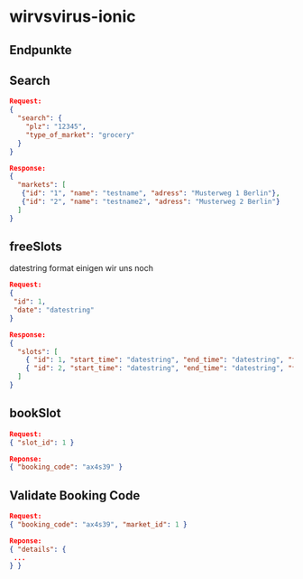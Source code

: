 # wirvsvirus-ionic

## Endpunkte


## Search
```json
Request:
{
  "search": {
    "plz": "12345",
    "type_of_market": "grocery"
  }
}

Response:
{
  "markets": [
   {"id": "1", "name": "testname", "adress": "Musterweg 1 Berlin"},
   {"id": "2", "name": "testname2", "adress": "Musterweg 2 Berlin"}
  ]
}
```

## freeSlots

datestring format einigen wir uns noch
```json
Request: 
{
 "id": 1,
 "date": "datestring"
}

Response:
{
  "slots": [
    { "id": 1, "start_time": "datestring", "end_time": "datestring", "free_slots": 2, "max_slots": 10 },
    { "id": 2, "start_time": "datestring", "end_time": "datestring", "free_slots": 2, "max_slots": 10 }
  ]
}
```

## bookSlot

```json
Request:
{ "slot_id": 1 }

Reponse:
{ "booking_code": "ax4s39" }
```

## Validate Booking Code

```json
Request:
{ "booking_code": "ax4s39", "market_id": 1 }

Reponse:
{ "details": {
 ...
} }
```

